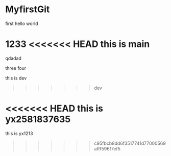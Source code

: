 # MyfirstGit
first 
hello world

1233
<<<<<<< HEAD
this is main 
=======
qdadad

three
four

this is dev
>>>>>>> dev

<<<<<<< HEAD
this is yx2581837635
=======

this is yx1213
>>>>>>> c95fbcb8dd6f3517741d77000569afff596f7ef5
